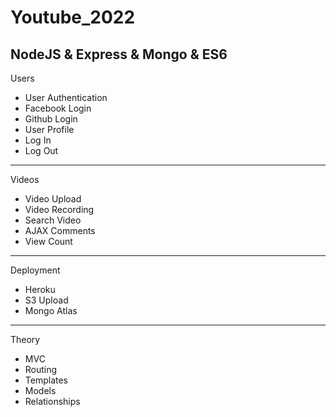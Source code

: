 # Youtube_2022

<h2>NodeJS & Express & Mongo & ES6</h2>

Users
- User Authentication
- Facebook Login
- Github Login
- User Profile
- Log In
- Log Out
-----------------------------------
Videos
- Video Upload
- Video Recording
- Search Video
- AJAX Comments
- View Count
----------------------------------
Deployment
- Heroku
- S3 Upload
- Mongo Atlas
----------------------------------
Theory
- MVC
- Routing
- Templates
- Models
- Relationships

